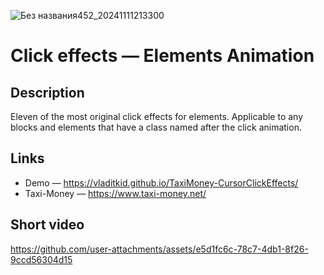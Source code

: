 
![Без названия452_20241111213300](https://github.com/user-attachments/assets/56b82a8b-84ad-4c9c-834b-0a8fb0180b78)

# Click effects — Elements Animation
## Description

Eleven of the most original click effects for elements. Applicable to any blocks and elements that have a class named after the click animation.

## Links

- Demo — https://vladitkid.github.io/TaxiMoney-CursorClickEffects/
- Taxi-Money — https://www.taxi-money.net/

## Short video

https://github.com/user-attachments/assets/e5d1fc6c-78c7-4db1-8f26-9ccd56304d15
